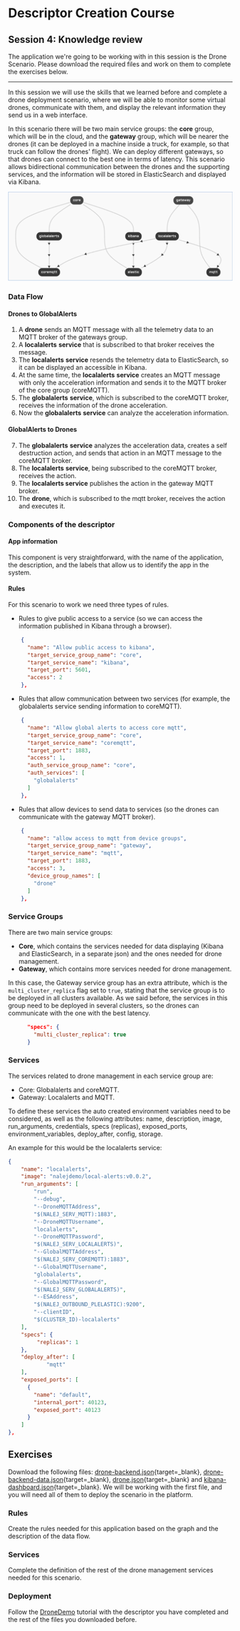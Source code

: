 # Descriptor Creation Course

## Session 4: Knowledge review

The application we're going to be working with in this session is the Drone Scenario. Please download the required files and work on them to complete the exercises below.

------

In this session we will use the skills that we learned before and complete a drone deployment scenario, where we will be able to monitor some virtual drones, communicate with them, and display the relevant information they send us in a web interface.

In this scenario there will be two main service groups: the **core** group, which will be in the cloud, and the **gateway** group, which will be nearer the drones (it can be deployed in a machine inside a truck, for example, so that truck can follow the drones' flight). We can deploy different gateways, so that drones can connect to the best one in terms of latency. This scenario allows bidirectional communication between the drones and the supporting services, and the information will be stored in ElasticSearch and displayed via Kibana.

![DroneDemo graph](../img/courses_desc101_drone_graph.png)

### Data Flow 

#### Drones to GlobalAlerts

1. A **drone** sends an MQTT message with all the telemetry data to an MQTT broker of the gateways group.
2. A **localalerts** **service** that is subscribed to that broker receives the message.
3. The **localalerts** **service** resends the telemetry data to ElasticSearch, so it can be displayed an accessible in Kibana.
4. At the same time, the **localalerts** **service** creates an MQTT message with only the acceleration information and sends it to the MQTT broker of the core group (coreMQTT).
5. The **globalalerts** **service**, which is subscribed to the coreMQTT broker, receives the information of the drone acceleration.
6. Now the **globalalerts** **service** can analyze the acceleration information.

#### GlobalAlerts to Drones

7. The **globalalerts** **service** analyzes the acceleration data, creates a self destruction action, and sends that action in an MQTT message to the coreMQTT broker.
8. The **localalerts** **service**, being subscribed to the coreMQTT broker, receives the action.
9. The **localalerts service** publishes the action in the gateway MQTT broker.
10. The **drone**, which is subscribed to the mqtt broker, receives the action and executes it.



### Components of the descriptor

#### App information

This component is very straightforward, with the name of the application, the description, and the labels that allow us to identify the app in the system.

#### Rules

For this scenario to work we need three types of rules.

- Rules to give public access to a service (so we can access the information published in Kibana through a browser).

```json
    {
      "name": "Allow public access to kibana",
      "target_service_group_name": "core",
      "target_service_name": "kibana",
      "target_port": 5601,
      "access": 2
    },
```



- Rules that allow communication between two services (for example, the globalalerts service sending information to coreMQTT).

```json
    {
      "name": "Allow global alerts to access core mqtt",
      "target_service_group_name": "core",
      "target_service_name": "coremqtt",
      "target_port": 1883,
      "access": 1,
      "auth_service_group_name": "core",
      "auth_services": [
        "globalalerts"
      ]
    },
```



- Rules that allow devices to send data to services (so the drones can communicate with the gateway MQTT broker).

```json
    {
      "name": "allow access to mqtt from device groups",
      "target_service_group_name": "gateway",
      "target_service_name": "mqtt",
      "target_port": 1883,
      "access": 3,
      "device_group_names": [
        "drone"
      ]
    },
```



### Service Groups

There are two main service groups:

- **Core**, which contains the services needed for data displaying (Kibana and ElasticSearch, in a separate json) and the ones needed for drone management.
- **Gateway**, which contains more services needed for drone management.

In this case, the Gateway service group has an extra attribute, which is the `multi_cluster_replica` flag set to `true`, stating that the service group is to be deployed in all clusters available. As we said before, the services in this group need to be deployed in several clusters, so the drones can communicate with the one with the best latency.

```json
      "specs": {
        "multi_cluster_replica": true
      }
```



### Services

The services related to drone management in each service group are:

- Core: Globalalerts and coreMQTT.
- Gateway: Localalerts and MQTT.

To define these services the auto created environment variables need to be considered, as well as the following attributes: name, description, image, run_arguments, credentials, specs (replicas), exposed_ports, environment_variables, deploy_after, config, storage.

An example for this would be the localalerts service:

```json
{
    "name": "localalerts",
    "image": "nalejdemo/local-alerts:v0.0.2",
    "run_arguments": [
        "run",
        "--debug",
        "--DroneMQTTAddress",
        "$(NALEJ_SERV_MQTT):1883",
        "--DroneMQTTUsername",
        "localalerts",
        "--DroneMQTTPassword",
        "$(NALEJ_SERV_LOCALALERTS)",
        "--GlobalMQTTAddress",
        "$(NALEJ_SERV_COREMQTT):1883",
        "--GlobalMQTTUsername",
        "globalalerts",
        "--GlobalMQTTPassword",
        "$(NALEJ_SERV_GLOBALALERTS)",
        "--ESAddress",
        "$(NALEJ_OUTBOUND_PLELASTIC):9200",
        "--clientID",
        "$(CLUSTER_ID)-localalerts"
    ],
    "specs": {
   		 "replicas": 1
    },
    "deploy_after": [
    		"mqtt"
    ],
    "exposed_ports": [
      {
        "name": "default",
        "internal_port": 40123,
        "exposed_port": 40123
      }
    ]
},
```



## Exercises

Download the following files: [drone-backend.json](desc101-drone-backend.json){target=_blank}, [drone-backend-data.json](desc101-drone-backend-data.json){target=_blank}, [drone.json](desc101-drone.json){target=_blank} and [kibana-dashboard.json](desc101-kibana-dashboard.json){target=_blank}. We will be working with the first file, and you will need all of them to deploy the scenario in the platform.

### Rules

Create the rules needed for this application based on the graph and the description of the data flow.

### Services

Complete the definition of the rest of the drone management services needed for this scenario.

### Deployment

Follow the [DroneDemo](desc101-dronedemo.pdf) tutorial with the descriptor you have completed and the rest of the files you downloaded before.